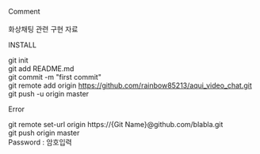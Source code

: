 Comment <br/> <br/>
화상채팅 관련 구현 자료 <br/>

INSTALL <br/>

git init <br />
git add README.md <br />
git commit -m "first commit" <br />
git remote add origin https://github.com/rainbow85213/aqui_video_chat.git <br />
git push -u origin master <br/>

Error <br/>

git remote set-url origin https://{Git Name}@github.com/blabla.git <br/>
git push origin master <br/>
Password : 암호입력 <br/>
